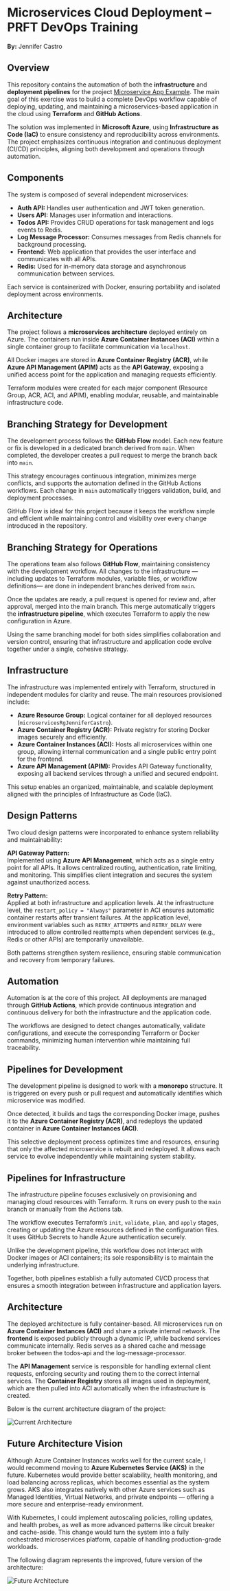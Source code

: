 # Microservices Cloud Deployment – PRFT DevOps Training  
**By:** Jennifer Castro  
  


## Overview  
This repository contains the automation of both the **infrastructure** and **deployment pipelines** for the project [Microservice App Example](https://github.com/bortizf/microservice-app-example). The main goal of this exercise was to build a complete DevOps workflow capable of deploying, updating, and maintaining a microservices-based application in the cloud using **Terraform** and **GitHub Actions**.  

The solution was implemented in **Microsoft Azure**, using **Infrastructure as Code (IaC)** to ensure consistency and reproducibility across environments. The project emphasizes continuous integration and continuous deployment (CI/CD) principles, aligning both development and operations through automation.  



## Components  
The system is composed of several independent microservices:  

- **Auth API:** Handles user authentication and JWT token generation.  
- **Users API:** Manages user information and interactions.  
- **Todos API:** Provides CRUD operations for task management and logs events to Redis.  
- **Log Message Processor:** Consumes messages from Redis channels for background processing.  
- **Frontend:** Web application that provides the user interface and communicates with all APIs.  
- **Redis:** Used for in-memory data storage and asynchronous communication between services.  

Each service is containerized with Docker, ensuring portability and isolated deployment across environments.  



## Architecture  
The project follows a **microservices architecture** deployed entirely on Azure. The containers run inside **Azure Container Instances (ACI)** within a single container group to facilitate communication via `localhost`.  

All Docker images are stored in **Azure Container Registry (ACR)**, while **Azure API Management (APIM)** acts as the **API Gateway**, exposing a unified access point for the application and managing requests efficiently.  

Terraform modules were created for each major component (Resource Group, ACR, ACI, and APIM), enabling modular, reusable, and maintainable infrastructure code.  


## Branching Strategy for Development  
The development process follows the **GitHub Flow** model. Each new feature or fix is developed in a dedicated branch derived from `main`. When completed, the developer creates a pull request to merge the branch back into `main`.  

This strategy encourages continuous integration, minimizes merge conflicts, and supports the automation defined in the GitHub Actions workflows. Each change in `main` automatically triggers validation, build, and deployment processes.  

GitHub Flow is ideal for this project because it keeps the workflow simple and efficient while maintaining control and visibility over every change introduced in the repository.  


## Branching Strategy for Operations  
The operations team also follows **GitHub Flow**, maintaining consistency with the development workflow. All changes to the infrastructure —including updates to Terraform modules, variable files, or workflow definitions— are done in independent branches derived from `main`.  

Once the updates are ready, a pull request is opened for review and, after approval, merged into the main branch. This merge automatically triggers the **infrastructure pipeline**, which executes Terraform to apply the new configuration in Azure.  

Using the same branching model for both sides simplifies collaboration and version control, ensuring that infrastructure and application code evolve together under a single, cohesive strategy.  



## Infrastructure  
The infrastructure was implemented entirely with Terraform, structured in independent modules for clarity and reuse. The main resources provisioned include:  

- **Azure Resource Group:** Logical container for all deployed resources (`microservicesRgJenniferCastro`).  
- **Azure Container Registry (ACR):** Private registry for storing Docker images securely and efficiently.  
- **Azure Container Instances (ACI):** Hosts all microservices within one group, allowing internal communication and a single public entry point for the frontend.  
- **Azure API Management (APIM):** Provides API Gateway functionality, exposing all backend services through a unified and secured endpoint.  

This setup enables an organized, maintainable, and scalable deployment aligned with the principles of Infrastructure as Code (IaC).  


## Design Patterns  
Two cloud design patterns were incorporated to enhance system reliability and maintainability:  

**API Gateway Pattern:**  
Implemented using **Azure API Management**, which acts as a single entry point for all APIs. It allows centralized routing, authentication, rate limiting, and monitoring. This simplifies client integration and secures the system against unauthorized access.  

**Retry Pattern:**  
Applied at both infrastructure and application levels. At the infrastructure level, the `restart_policy = "Always"` parameter in ACI ensures automatic container restarts after transient failures. At the application level, environment variables such as `RETRY_ATTEMPTS` and `RETRY_DELAY` were introduced to allow controlled reattempts when dependent services (e.g., Redis or other APIs) are temporarily unavailable.  

Both patterns strengthen system resilience, ensuring stable communication and recovery from temporary failures.  



## Automation  
Automation is at the core of this project. All deployments are managed through **GitHub Actions**, which provide continuous integration and continuous delivery for both the infrastructure and the application code.  

The workflows are designed to detect changes automatically, validate configurations, and execute the corresponding Terraform or Docker commands, minimizing human intervention while maintaining full traceability.  


## Pipelines for Development  
The development pipeline is designed to work with a **monorepo** structure. It is triggered on every push or pull request and automatically identifies which microservice was modified.  

Once detected, it builds and tags the corresponding Docker image, pushes it to the **Azure Container Registry (ACR)**, and redeploys the updated container in **Azure Container Instances (ACI)**.  

This selective deployment process optimizes time and resources, ensuring that only the affected microservice is rebuilt and redeployed. It allows each service to evolve independently while maintaining system stability.  



## Pipelines for Infrastructure  
The infrastructure pipeline focuses exclusively on provisioning and managing cloud resources with Terraform. It runs on every push to the `main` branch or manually from the Actions tab.  

The workflow executes Terraform’s `init`, `validate`, `plan`, and `apply` stages, creating or updating the Azure resources defined in the configuration files. It uses GitHub Secrets to handle Azure authentication securely.  

Unlike the development pipeline, this workflow does not interact with Docker images or ACI containers; its sole responsibility is to maintain the underlying infrastructure.  

Together, both pipelines establish a fully automated CI/CD process that ensures a smooth integration between infrastructure and application layers.  


## Architecture  
The deployed architecture is fully container-based. All microservices run on **Azure Container Instances (ACI)** and share a private internal network. The **frontend** is exposed publicly through a dynamic IP, while backend services communicate internally. Redis serves as a shared cache and message broker between the todos-api and the log-message-processor.  

The **API Management** service is responsible for handling external client requests, enforcing security and routing them to the correct internal services. The **Container Registry** stores all images used in deployment, which are then pulled into ACI automatically when the infrastructure is created.  

Below is the current architecture diagram of the project:

![Current Architecture](arquitectura.png)

## Future Architecture Vision  
Although Azure Container Instances works well for the current scale, I would recommend moving to **Azure Kubernetes Service (AKS)** in the future. Kubernetes would provide better scalability, health monitoring, and load balancing across replicas, which becomes essential as the system grows. AKS also integrates natively with other Azure services such as Managed Identities, Virtual Networks, and private endpoints — offering a more secure and enterprise-ready environment.  

With Kubernetes, I could implement autoscaling policies, rolling updates, and health probes, as well as more advanced patterns like circuit breaker and cache-aside. This change would turn the system into a fully orchestrated microservices platform, capable of handling production-grade workloads.  

The following diagram represents the improved, future version of the architecture:

![Future Architecture](mejora.png)